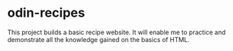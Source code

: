 # odin-recipes
This project builds a basic recipe website.
It will enable me to practice and demonstrate all the knowledge gained on the basics of HTML.
